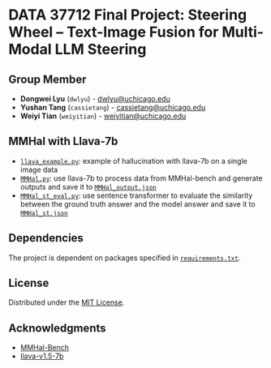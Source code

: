 # DATA 37712 Final Project: Steering Wheel – Text-Image Fusion for Multi-Modal LLM Steering

## Group Member
- **Dongwei Lyu** (`dwlyu`) - [dwlyu@uchicago.edu](mailto:dwlyu@uchicago.edu)
- **Yushan Tang** (`cassietang`) - [cassietang@uchicago.edu](mailto:cassietang@uchicago.edu)
- **Weiyi Tian** (`weiyitian`) - [weiyitian@uchicago.edu](mailto:weiyitian@uchicago.edu)

## MMHal with Llava-7b

* [`llava_example.py`](./MMHal/llava_example.py): example of hallucination with llava-7b on a single image data
* [`MMHal.py`](./MMHal/MMHal.py): use llava-7b to process data from MMHal-bench and generate outputs and save it to [`MMHal_output.json`](./MMHal/output/MMHal_output.json)
* [`MMHal_st_eval.py`](./MMHal/MMHal_st_eval.py): use sentence transformer to evaluate the similarity between the ground truth answer and the model answer and save it to [`MMHal_st.json`](./MMHal/output/MMHal_st.json)

## Dependencies
The project is dependent on packages specified in [`requirements.txt`](./requirements.txt).

## License
Distributed under the [MIT License](/LICENSE).

## Acknowledgments
* [MMHal-Bench](https://huggingface.co/datasets/Shengcao1006/MMHal-Bench)
* [llava-v1.5-7b](https://github.com/haotian-liu/LLaVA/tree/main)